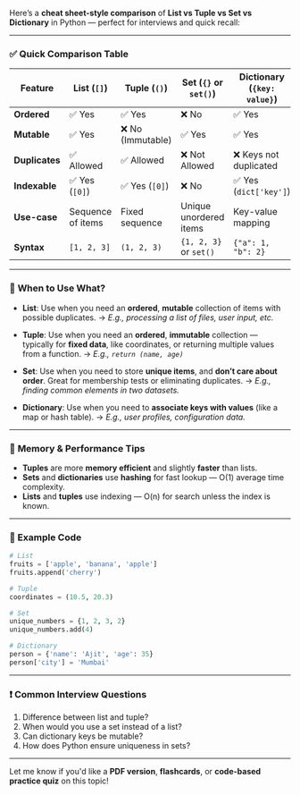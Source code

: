 Here’s a **cheat sheet-style comparison** of **List vs Tuple vs Set vs Dictionary** in Python — perfect for interviews and quick recall:

---

### ✅ **Quick Comparison Table**

| Feature        | List (`[]`)       | Tuple (`()`)     | Set (`{}` or `set()`)  | Dictionary (`{key: value}`) |
| -------------- | ----------------- | ---------------- | ---------------------- | --------------------------- |
| **Ordered**    | ✅ Yes             | ✅ Yes            | ❌ No                   | ✅ Yes                       |
| **Mutable**    | ✅ Yes             | ❌ No (Immutable) | ✅ Yes                  | ✅ Yes                       |
| **Duplicates** | ✅ Allowed         | ✅ Allowed        | ❌ Not Allowed          | ❌ Keys not duplicated       |
| **Indexable**  | ✅ Yes (`[0]`)     | ✅ Yes (`[0]`)    | ❌ No                   | ✅ Yes (`dict['key']`)       |
| **Use-case**   | Sequence of items  | Fixed sequence   | Unique unordered items | Key-value mapping                |
| **Syntax**     | `[1, 2, 3]`        | `(1, 2, 3)`      | `{1, 2, 3}` or `set()` | `{"a": 1, "b": 2}`               |

---

### 📌 **When to Use What?**

* **List**: Use when you need an **ordered**, **mutable** collection of items with possible duplicates.
  → *E.g., processing a list of files, user input, etc.*

* **Tuple**: Use when you need an **ordered**, **immutable** collection — typically for **fixed data**, like coordinates, or returning multiple values from a function.
  → *E.g., `return (name, age)`*

* **Set**: Use when you need to store **unique items**, and **don’t care about order**. Great for membership tests or eliminating duplicates.
  → *E.g., finding common elements in two datasets.*

* **Dictionary**: Use when you need to **associate keys with values** (like a map or hash table).
  → *E.g., user profiles, configuration data.*

---

### 🧠 **Memory & Performance Tips**

* **Tuples** are more **memory efficient** and slightly **faster** than lists.
* **Sets** and **dictionaries** use **hashing** for fast lookup — O(1) average time complexity.
* **Lists** and **tuples** use indexing — O(n) for search unless the index is known.

---

### 🧪 Example Code

```python
# List
fruits = ['apple', 'banana', 'apple']
fruits.append('cherry')

# Tuple
coordinates = (10.5, 20.3)

# Set
unique_numbers = {1, 2, 3, 2}
unique_numbers.add(4)

# Dictionary
person = {'name': 'Ajit', 'age': 35}
person['city'] = 'Mumbai'
```

---

### ❗ Common Interview Questions

1. Difference between list and tuple?
2. When would you use a set instead of a list?
3. Can dictionary keys be mutable?
4. How does Python ensure uniqueness in sets?

---

Let me know if you'd like a **PDF version**, **flashcards**, or **code-based practice quiz** on this topic!
